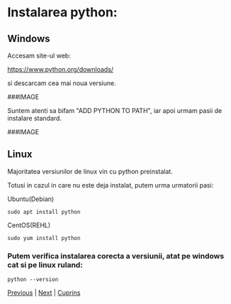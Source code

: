 # Instalarea python:

## Windows

Accesam site-ul web:

https://www.python.org/downloads/

si descarcam cea mai noua versiune.

###IMAGE

Suntem atenti sa bifam "ADD PYTHON TO PATH", iar apoi urmam pasii de instalare standard.

###IMAGE


## Linux

Majoritatea versiunilor de linux vin cu python preinstalat.

Totusi in cazul in care nu este deja instalat, putem urma urmatorii pasi:

Ubuntu(Debian)

```<bash>
sudo apt install python
```

CentOS(REHL)

```<bash>
sudo yum install python
```

### Putem verifica instalarea corecta a versiunii, atat pe windows cat si pe linux ruland:

```<bash>
python --version
```


[Previous][100] | [Next][101] | [Cuprins][102]

[100]: https://github.com/CookiezLIT/Django-Rest-Framework-Tutorial/blob/main/beginner/setup/1.0_setup.md
[101]: https://github.com/CookiezLIT/Django-Rest-Framework-Tutorial/blob/main/beginner/setup/1.2_instalare_virtualenv.md
[102]: https://github.com/CookiezLIT/Django-Rest-Framework-Tutorial/blob/main/README.md